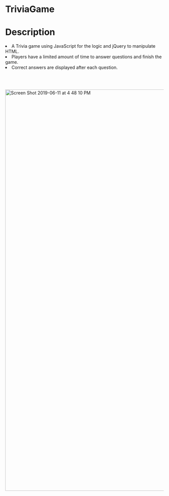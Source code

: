 # TriviaGame

# Description

<li>A Trivia game using JavaScript for the logic and jQuery to manipulate HTML.</li>
<li>Players have a limited amount of time to answer questions and finish the game.</li>
<li>Correct answers are displayed after each question.</li>

<br> <br>

<img width="1279" alt="Screen Shot 2019-06-11 at 4 48 10 PM" src="https://user-images.githubusercontent.com/48463632/59305737-d59f8700-8c68-11e9-8e8f-1ad97738db71.png">


